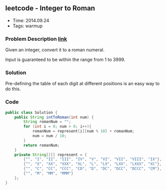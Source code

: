 ## leetcode - Integer to Roman
- Time: 2014.09.24
- Tags: warmup

### Problem Description [link][1]

Given an integer, convert it to a roman numeral.

Input is guaranteed to be within the range from 1 to 3999.

### Solution

Pre-defining the table of each digit at different positions is an easy way to do this.

### Code

```java
public class Solution {
    public String intToRoman(int num) {
    	String romanNum = "";
    	for (int i = 0; num > 0; i++){
    		romanNum = represent[i][num % 10] + romanNum;
    		num = num / 10;
    	}
    	return romanNum;
    }
    private String[][] represent = {
    	{"", "I", "II", "III", "IV", "V", "VI", "VII", "VIII", "IX"},
    	{"", "X", "XX", "XXX", "XL", "L", "LX", "LXX", "LXXX", "XC"},
    	{"", "C", "CC", "CCC", "CD", "D", "DC", "DCC", "DCCC", "CM"},
    	{"", "M", "MM", "MMM"}
    };
}

```


[1]: https://oj.leetcode.com/problems/integer-to-roman/ "integer-to-roman"